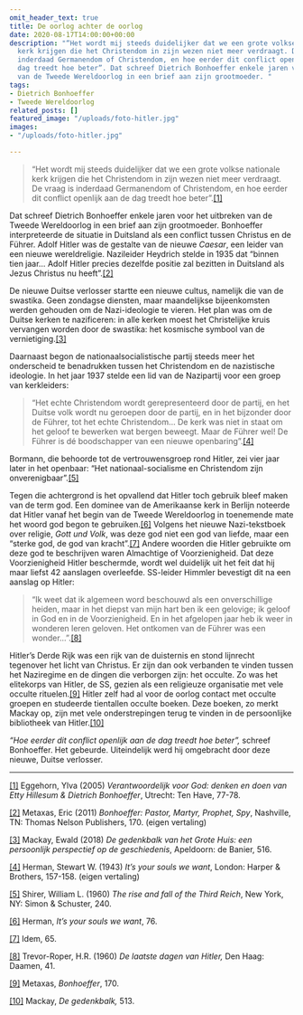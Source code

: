 ```yaml
---
omit_header_text: true
title: De oorlog achter de oorlog
date: 2020-08-17T14:00:00+00:00
description: "“Het wordt mij steeds duidelijker dat we een grote volkse nationale
  kerk krijgen die het Christendom in zijn wezen niet meer verdraagt. De vraag is
  inderdaad Germanendom of Christendom, en hoe eerder dit conflict openlijk aan de
  dag treedt hoe beter”. Dat schreef Dietrich Bonhoeffer enkele jaren voor het uitbreken
  van de Tweede Wereldoorlog in een brief aan zijn grootmoeder. "
tags:
- Dietrich Bonhoeffer
- Tweede Wereldoorlog
related_posts: []
featured_image: "/uploads/foto-hitler.jpg"
images:
- "/uploads/foto-hitler.jpg"

---
```

> “Het wordt mij steeds duidelijker dat we een grote volkse nationale kerk krijgen die het Christendom in zijn wezen niet meer verdraagt. De vraag is inderdaad Germanendom of Christendom, en hoe eerder dit conflict openlijk aan de dag treedt hoe beter”.[\[1\]](#_ftn1) 

Dat schreef Dietrich Bonhoeffer enkele jaren voor het uitbreken van de Tweede Wereldoorlog in een brief aan zijn grootmoeder. Bonhoeffer interpreteerde de situatie in Duitsland als een conflict tussen Christus en de Führer. Adolf Hitler was de gestalte van de nieuwe _Caesar_, een leider van een nieuwe wereldreligie. Nazileider Heydrich stelde in 1935 dat “binnen tien jaar… Adolf Hitler precies dezelfde positie zal bezitten in Duitsland als Jezus Christus nu heeft”.[\[2\]](#_ftn2)

De nieuwe Duitse verlosser startte een nieuwe cultus, namelijk die van de swastika. Geen zondagse diensten, maar maandelijkse bijeenkomsten werden gehouden om de Nazi-ideologie te vieren. Het plan was om de Duitse kerken te nazificeren: in alle kerken moest het Christelijke kruis vervangen worden door de swastika: het kosmische symbool van de vernietiging.[\[3\]](#_ftn3)

Daarnaast begon de nationaalsocialistische partij steeds meer het onderscheid te benadrukken tussen het Christendom en de nazistische ideologie. In het jaar 1937 stelde een lid van de Nazipartij voor een groep van kerkleiders: 

> “Het echte Christendom wordt gerepresenteerd door de partij, en het Duitse volk wordt nu geroepen door de partij, en in het bijzonder door de Führer, tot het echte Christendom… De kerk was niet in staat om het geloof te bewerken wat bergen beweegt. Maar de Führer wel! De Führer is dé boodschapper van een nieuwe openbaring”.[\[4\]](#_ftn4) 

Bormann, die behoorde tot de vertrouwensgroep rond Hitler, zei vier jaar later in het openbaar: “Het nationaal-socialisme en Christendom zijn onverenigbaar”.[\[5\]](#_ftn5)

Tegen die achtergrond is het opvallend dat Hitler toch gebruik bleef maken van de term god. Een dominee van de Amerikaanse kerk in Berlijn noteerde dat Hitler vanaf het begin van de Tweede Wereldoorlog in toenemende mate het woord god begon te gebruiken.[\[6\]](#_ftn6) Volgens het nieuwe Nazi-tekstboek over religie, _Gott und Volk_, was deze god niet een god van liefde, maar een “sterke god, de god van kracht”.[\[7\]](#_ftn7) Andere woorden die Hitler gebruikte om deze god te beschrijven waren Almachtige of Voorzienigheid. Dat deze Voorzienigheid Hitler beschermde, wordt wel duidelijk uit het feit dat hij maar liefst 42 aanslagen overleefde. SS-leider Himmler bevestigt dit na een aanslag op Hitler:

> “Ik weet dat ik algemeen word beschouwd als een onverschillige heiden, maar in het diepst van mijn hart ben ik een gelovige; ik geloof in God en in de Voorzienigheid. En in het afgelopen jaar heb ik weer in wonderen leren geloven. Het ontkomen van de Führer was een wonder...”.[\[8\]](#_ftn8)

Hitler’s Derde Rijk was een rijk van de duisternis en stond lijnrecht tegenover het licht van Christus. Er zijn dan ook verbanden te vinden tussen het Naziregime en de dingen die verborgen zijn: het occulte. Zo was het elitekorps van Hitler, de SS, gezien als een religieuze organisatie met vele occulte rituelen.[\[9\]](#_ftn9) Hitler zelf had al voor de oorlog contact met occulte groepen en studeerde tientallen occulte boeken. Deze boeken, zo merkt Mackay op, zijn met vele onderstrepingen terug te vinden in de persoonlijke bibliotheek van Hitler.[\[10\]](#_ftn10)

_“Hoe eerder dit conflict openlijk aan de dag treedt hoe beter”,_ schreef Bonhoeffer. Het gebeurde. Uiteindelijk werd hij omgebracht door deze nieuwe, Duitse verlosser.

***

[\[1\]](#_ftnref1) Eggehorn, Ylva (2005) _Verantwoordelijk voor God: denken en doen van Etty Hillesum & Dietrich Bonhoeffer_, Utrecht: Ten Have, 77-78.

[\[2\]](#_ftnref2) Metaxas, Eric (2011) _Bonhoeffer: Pastor, Martyr, Prophet, Spy_, Nashville, TN: Thomas Nelson Publishers, 170. (eigen vertaling)

[\[3\]](#_ftnref3) Mackay, Ewald (2018) _De gedenkbalk van het Grote Huis: een persoonlijk perspectief op de geschiedenis_, Apeldoorn: de Banier, 516.

[\[4\]](#_ftnref4) Herman, Stewart W. (1943) _It’s your souls we want_, London: Harper & Brothers, 157-158. (eigen vertaling)

[\[5\]](#_ftnref5) Shirer, William L. (1960) _The rise and fall of the Third Reich_, New York, NY: Simon & Schuster, 240.

[\[6\]](#_ftnref6) Herman, _It’s your souls we want_, 76.

[\[7\]](#_ftnref7) Idem, 65.

[\[8\]](#_ftnref8) Trevor-Roper, H.R. (1960) _De laatste dagen van Hitler,_ Den Haag: Daamen, 41.

[\[9\]](#_ftnref9) Metaxas, _Bonhoeffer_, 170.

[\[10\]](#_ftnref10) Mackay, _De gedenkbalk,_ 513.